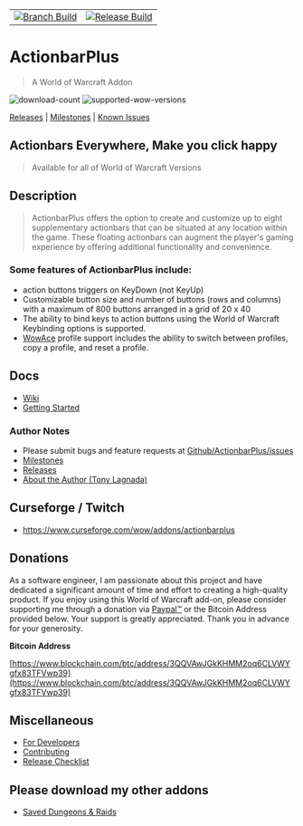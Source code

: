|  |  |
|--------|----------|
|[![Branch Build](https://github.com/kapresoft/wow-addon-actionbar-plus/actions/workflows/dev-build.yml/badge.svg)](https://github.com/kapresoft/wow-addon-actionbar-plus/actions/workflows/dev-build.yml)| [![Release Build](https://github.com/kapresoft/wow-addon-actionbar-plus/actions/workflows/release-build.yml/badge.svg)](https://github.com/kapresoft/wow-addon-actionbar-plus/actions/workflows/release-build.yml)|

# ActionbarPlus
> A World of Warcraft Addon

![download-count](https://cf.way2muchnoise.eu/full_566626_downloads.svg?badge_style=for_the_badge) ![supported-wow-versions](https://cf.way2muchnoise.eu/versions/World%20of%20Warcraft%20Versions_566626_all.svg?badge_style=for_the_badge)

[//]: # (https://cf.way2muchnoise.eu/)
[//]: # (See more on badges at: https://support.curseforge.com/en/support/solutions/articles/9000206928-curseforge-badges)

[Releases](../../releases) | [Milestones](../../milestones) | [Known Issues](../../issues)

## Actionbars Everywhere, Make you click happy

>Available for all of World of Warcraft Versions

## Description

>ActionbarPlus offers the option to create and customize up to eight supplementary actionbars that can be situated at any location within the game. These floating actionbars can augment the player's gaming experience by offering additional functionality and convenience.

### Some features of ActionbarPlus include:

- action buttons triggers on KeyDown (not KeyUp)
- Customizable button size and number of buttons (rows and columns) with a maximum of 800 buttons arranged in a grid of 20 x 40
- The ability to bind keys to action buttons using the World of Warcraft Keybinding options is supported.
- [WowAce](https://www.wowace.com/projects/ace3) profile support includes the ability to switch between profiles, copy a profile, and reset a profile.

## Docs
- [Wiki](../../wiki)
- [Getting Started](../../wiki/Getting-Started)

### Author Notes

- Please submit bugs and feature requests at [Github/ActionbarPlus/issues](../../issues)
- [Milestones](../../milestones)
- [Releases](../../releases)
- [About the Author (Tony Lagnada)](https://tony.resume.lagnada.com/)

## Curseforge / Twitch

- https://www.curseforge.com/wow/addons/actionbarplus

## Donations

As a software engineer, I am passionate about this project and have dedicated a significant amount of time and effort to creating a high-quality product. If you enjoy using this World of Warcraft add-on, please consider supporting me through a donation via [Paypal&trade;](https://www.curseforge.com/wow/addons/actionbarplus) or the Bitcoin Address provided below. Your support is greatly appreciated. Thank you in advance for your generosity.

**Bitcoin Address**

[https://www.blockchain.com/btc/address/3QQVAwJGkKHMM2oq6CLVWYgfx83TFVwp39](https://www.blockchain.com/btc/address/3QQVAwJGkKHMM2oq6CLVWYgfx83TFVwp39)

## Miscellaneous

- [For Developers](doc/DEV.md)
- [Contributing](doc/CONTRIBUTING.md)
- [Release Checklist](doc/RELEASE-CHECKLIST.md)

## Please download my other addons
- [Saved Dungeons &amp; Raids](https://www.curseforge.com/wow/addons/saved-dungeons-raids)
